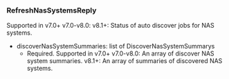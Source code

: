 ### RefreshNasSystemsReply
Supported in v7.0+
  v7.0-v8.0: 
  v8.1+: Status of auto discover jobs for NAS systems.

- discoverNasSystemSummaries: list of DiscoverNasSystemSummarys
  - Required. Supported in v7.0+
  v7.0-v8.0: An array of discover NAS system summaries.
  v8.1+: An array of summaries of discovered NAS systems.
